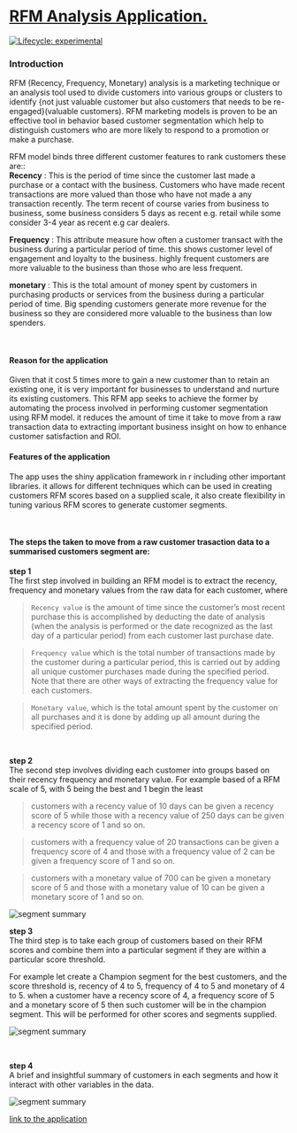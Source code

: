 
<!-- README.md is generated from README.Rmd. Please edit that file -->

# [RFM Analysis Application.](www.shinyio.com)

<!-- badges: start -->

[![Lifecycle:
experimental](https://img.shields.io/badge/lifecycle-experimental-orange.svg)](https://lifecycle.r-lib.org/articles/stages.html#experimental)
<!-- badges: end -->

### Introduction

RFM (Recency, Frequency, Monetary) analysis is a marketing technique or
an analysis tool used to divide customers into various groups or
clusters to identify {not just valuable customer but also customers that
needs to be re-engaged}(valuable customers). RFM marketing models is
proven to be an effective tool in behavior based customer segmentation
which help to distinguish customers who are more likely to respond to a
promotion or make a purchase.

RFM model binds three different customer features to rank customers
these are::  
**Recency** : This is the period of time since the customer last made a
purchase or a contact with the business. Customers who have made recent
transactions are more valued than those who have not made a any
transaction recently. The term recent of course varies from business to
business, some business considers 5 days as recent e.g. retail while
some consider 3-4 year as recent e.g car dealers.

**Frequency** : This attribute measure how often a customer transact
with the business during a particular period of time. this shows
customer level of engagement and loyalty to the business. highly
frequent customers are more valuable to the business than those who are
less frequent.

**monetary** : This is the total amount of money spent by customers in
purchasing products or services from the business during a particular
period of time. Big spending customers generate more revenue for the
business so they are considered more valuable to the business than low
spenders.

<br>

#### Reason for the application

Given that it cost 5 times more to gain a new customer than to retain an
existing one, it is very important for businesses to understand and
nurture its existing customers. This RFM app seeks to achieve the former
by automating the process involved in performing customer segmentation
using RFM model. it reduces the amount of time it take to move from a
raw transaction data to extracting important business insight on how to
enhance customer satisfaction and ROI.

#### Features of the application

The app uses the shiny application framework in r including other
important libraries. it allows for different techniques which can be
used in creating customers RFM scores based on a supplied scale, it also
create flexibility in tuning various RFM scores to generate customer
segments.

<br>

#### The steps the taken to move from a raw customer trasaction data to a summarised customers segment are:

**step 1**  
The first step involved in building an RFM model is to extract the
recency, frequency and monetary values from the raw data for each
customer, where

> `Recency value` is the amount of time since the customer’s most recent
> purchase this is accomplished by deducting the date of analysis (when
> the analysis is performed or the date recognized as the last day of a
> particular period) from each customer last purchase date.

> `Frequency value` which is the total number of transactions made by
> the customer during a particular period, this is carried out by adding
> all unique customer purchases made during the specified period. Note
> that there are other ways of extracting the frequency value for each
> customers.

> `Monetary value`, which is the total amount spent by the customer on
> all purchases and it is done by adding up all amount during the
> specified period.

<br>

**step 2**  
The second step involves dividing each customer into groups based on
their recency frequency and monetary value. For example based of a RFM
scale of 5, with 5 being the best and 1 begin the least

> customers with a recency value of 10 days can be given a recency score
> of 5 while those with a recency value of 250 days can be given a
> recency score of 1 and so on.

> customers with a frequency value of 20 transactions can be given a
> frequency score of 4 and those with a frequency value of 2 can be
> given a frequency score of 1 and so on.

> customers with a monetary value of 700 can be given a monetary score
> of 5 and those with a monetary value of 10 can be given a monetary
> score of 1 and so on.

![segment
summary](/Users/AYOMIDE/Documents/R/shiny%20apps/rfm1/man/figures/rfm_a_analysis.png)

**step 3**  
The third step is to take each group of customers based on their RFM
scores and combine them into a particular segment if they are within a
particular score threshold.

For example let create a Champion segment for the best customers, and
the score threshold is, recency of 4 to 5, frequency of 4 to 5 and
monetary of 4 to 5. when a customer have a recency score of 4, a
frequency score of 5 and a monetary score of 5 then such customer will
be in the champion segment. This will be performed for other scores and
segments supplied.

![segment
summary](/Users/AYOMIDE/Documents/R/shiny%20apps/rfm1/man/figures/rfm_a_assign_segment.png)

<br>

**step 4**  
A brief and insightful summary of customers in each segments and how it
interact with other variables in the data.

![segment
summary](/Users/AYOMIDE/Documents/R/shiny%20apps/rfm1/man/figures/rfm_a_segment_summary.png)

[link to the application](www.shinyio.com)
